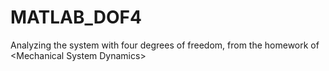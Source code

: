 # MATLAB_DOF4
Analyzing the system with four degrees of freedom, from the homework of &lt;Mechanical System Dynamics>
